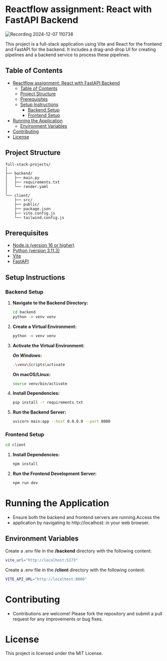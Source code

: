 # Reactflow assignment: React with FastAPI Backend

![Recording 2024-12-07 110738](https://github.com/user-attachments/assets/b9d28923-18b7-4dd2-bf96-2ff980450249)


This project is a full-stack application using Vite and React for the frontend and FastAPI for the backend. It includes a drag-and-drop UI for creating pipelines and a backend service to process these pipelines.

## Table of Contents
- [Reactflow assignment: React with FastAPI Backend](#reactflow-assignment-react-with-fastapi-backend)
  - [Table of Contents](#table-of-contents)
  - [Project Structure](#project-structure)
  - [Prerequisites](#prerequisites)
  - [Setup Instructions](#setup-instructions)
    - [Backend Setup](#backend-setup)
    - [Frontend Setup](#frontend-setup)
- [Running the Application](#running-the-application)
  - [Environment Variables](#environment-variables)
- [Contributing](#contributing)
- [License](#license)

## Project Structure
```
full-stack-projects/
│
├── backend/
│   ├── main.py
│   ├── requirements.txt
│   └── render.yaml
│
└── client/
    ├── src/
    ├── public/
    ├── package.json
    ├── vite.config.js
    └── tailwind.config.js

```


## Prerequisites

- [Node.js (version 16 or higher)](https://nodejs.org/en)
- [Python (version 3.11.3)](https://www.python.org/)
- [Vite](https://vitejs.dev/)
- [FastAPI](https://fastapi.tiangolo.com/)

## Setup Instructions

### Backend Setup

1. **Navigate to the Backend Directory:**
   ```bash
   cd backend
   python -m venv venv
   ```
2. **Create a Virtual Environment:**

    ```bash
    python -m venv venv
    ```
3. **Activate the Virtual Environment:** 
   
     ***On Windows:***
 
   ```bash
   .\venv\Scripts\activate
   ```

    **On macOS/Linux:**
    ```bash
    source venv/bin/activate
    ```
4. **Install Dependencies:**
   ```bash
   pip install -r requirements.txt
   ```
5. **Run the Backend Server:**
    ```bash
    uvicorn main:app --host 0.0.0.0 --port 8000
    ```
###  Frontend Setup

```bash
cd client
```
1. **Install Dependencies:**
    ```bash
    npm install
    ```
2. **Run the Frontend Development Server:**
    ```bash
    npm run dev
    ```
# Running the Application

- Ensure both the backend and frontend servers are running.Access the
- application by navigating to http://localhost: in your web browser.

## Environment Variables

Create a .env file in the **/backend** directory with the following content:
```bash
vite_url="http://localhost:5173"
```

Create a .env file in the **/client** directory with the following content:
```bash
VITE_API_URL="http://localhost:8000"
```

# Contributing
- Contributions are welcome! Please fork the repository and submit a pull request for any improvements or bug fixes.
# License
This project is licensed under the MIT License.
